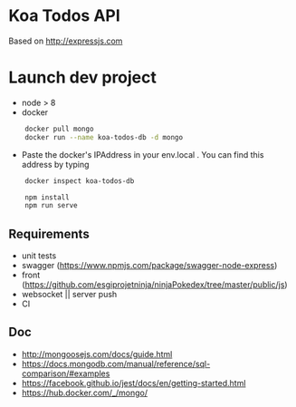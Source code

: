 # Koa Todos API

Based on http://expressjs.com

# Launch dev project
- node > 8
- docker
```sh
    docker pull mongo
    docker run --name koa-todos-db -d mongo
```
- Paste the docker's IPAddress in your env.local . You can find this address by typing 
```sh
    docker inspect koa-todos-db
```

```sh
    npm install
    npm run serve
```

## Requirements 
- unit tests
- swagger (https://www.npmjs.com/package/swagger-node-express)
- front (https://github.com/esgiprojetninja/ninjaPokedex/tree/master/public/js)
- websocket || server push
- CI


## Doc
- http://mongoosejs.com/docs/guide.html
- https://docs.mongodb.com/manual/reference/sql-comparison/#examples
- https://facebook.github.io/jest/docs/en/getting-started.html
- https://hub.docker.com/_/mongo/
